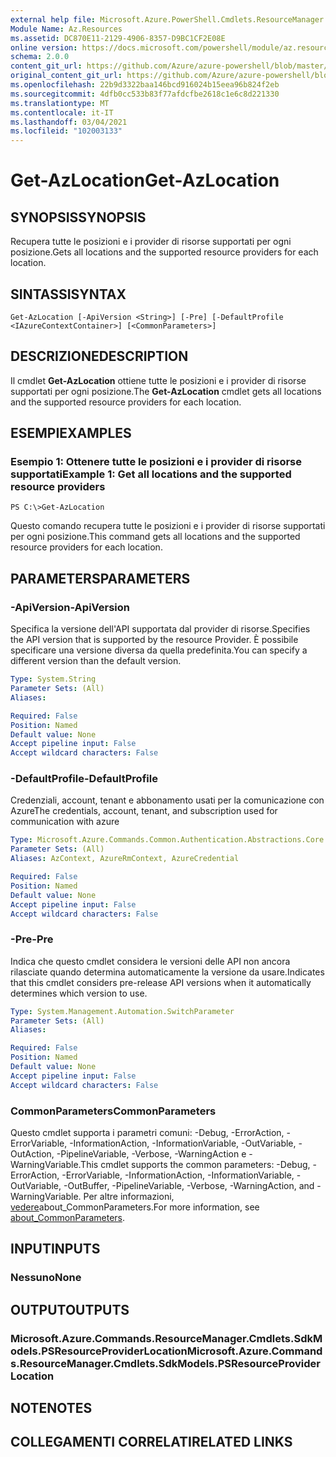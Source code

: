 ```yaml
---
external help file: Microsoft.Azure.PowerShell.Cmdlets.ResourceManager.dll-Help.xml
Module Name: Az.Resources
ms.assetid: DC870E11-2129-4906-8357-D9BC1CF2E08E
online version: https://docs.microsoft.com/powershell/module/az.resources/get-azlocation
schema: 2.0.0
content_git_url: https://github.com/Azure/azure-powershell/blob/master/src/Resources/Resources/help/Get-AzLocation.md
original_content_git_url: https://github.com/Azure/azure-powershell/blob/master/src/Resources/Resources/help/Get-AzLocation.md
ms.openlocfilehash: 22b9d3322baa146bcd916024b15eea96b824f2eb
ms.sourcegitcommit: 4dfb0cc533b83f77afdcfbe2618c1e6c8d221330
ms.translationtype: MT
ms.contentlocale: it-IT
ms.lasthandoff: 03/04/2021
ms.locfileid: "102003133"
---
```

# <span data-ttu-id="00123-101">Get-AzLocation</span><span class="sxs-lookup"><span data-stu-id="00123-101">Get-AzLocation</span></span>

## <span data-ttu-id="00123-102">SYNOPSIS</span><span class="sxs-lookup"><span data-stu-id="00123-102">SYNOPSIS</span></span>
<span data-ttu-id="00123-103">Recupera tutte le posizioni e i provider di risorse supportati per ogni posizione.</span><span class="sxs-lookup"><span data-stu-id="00123-103">Gets all locations and the supported resource providers for each location.</span></span>

## <span data-ttu-id="00123-104">SINTASSI</span><span class="sxs-lookup"><span data-stu-id="00123-104">SYNTAX</span></span>

```
Get-AzLocation [-ApiVersion <String>] [-Pre] [-DefaultProfile <IAzureContextContainer>] [<CommonParameters>]
```

## <span data-ttu-id="00123-105">DESCRIZIONE</span><span class="sxs-lookup"><span data-stu-id="00123-105">DESCRIPTION</span></span>
<span data-ttu-id="00123-106">Il cmdlet **Get-AzLocation** ottiene tutte le posizioni e i provider di risorse supportati per ogni posizione.</span><span class="sxs-lookup"><span data-stu-id="00123-106">The **Get-AzLocation** cmdlet gets all locations and the supported resource providers for each location.</span></span>

## <span data-ttu-id="00123-107">ESEMPI</span><span class="sxs-lookup"><span data-stu-id="00123-107">EXAMPLES</span></span>

### <span data-ttu-id="00123-108">Esempio 1: Ottenere tutte le posizioni e i provider di risorse supportati</span><span class="sxs-lookup"><span data-stu-id="00123-108">Example 1: Get all locations and the supported resource providers</span></span>
```
PS C:\>Get-AzLocation
```

<span data-ttu-id="00123-109">Questo comando recupera tutte le posizioni e i provider di risorse supportati per ogni posizione.</span><span class="sxs-lookup"><span data-stu-id="00123-109">This command gets all locations and the supported resource providers for each location.</span></span>

## <span data-ttu-id="00123-110">PARAMETERS</span><span class="sxs-lookup"><span data-stu-id="00123-110">PARAMETERS</span></span>

### <span data-ttu-id="00123-111">-ApiVersion</span><span class="sxs-lookup"><span data-stu-id="00123-111">-ApiVersion</span></span>
<span data-ttu-id="00123-112">Specifica la versione dell'API supportata dal provider di risorse.</span><span class="sxs-lookup"><span data-stu-id="00123-112">Specifies the API version that is supported by the resource Provider.</span></span>
<span data-ttu-id="00123-113">È possibile specificare una versione diversa da quella predefinita.</span><span class="sxs-lookup"><span data-stu-id="00123-113">You can specify a different version than the default version.</span></span>

```yaml
Type: System.String
Parameter Sets: (All)
Aliases:

Required: False
Position: Named
Default value: None
Accept pipeline input: False
Accept wildcard characters: False
```

### <span data-ttu-id="00123-114">-DefaultProfile</span><span class="sxs-lookup"><span data-stu-id="00123-114">-DefaultProfile</span></span>
<span data-ttu-id="00123-115">Credenziali, account, tenant e abbonamento usati per la comunicazione con Azure</span><span class="sxs-lookup"><span data-stu-id="00123-115">The credentials, account, tenant, and subscription used for communication with azure</span></span>

```yaml
Type: Microsoft.Azure.Commands.Common.Authentication.Abstractions.Core.IAzureContextContainer
Parameter Sets: (All)
Aliases: AzContext, AzureRmContext, AzureCredential

Required: False
Position: Named
Default value: None
Accept pipeline input: False
Accept wildcard characters: False
```

### <span data-ttu-id="00123-116">-Pre</span><span class="sxs-lookup"><span data-stu-id="00123-116">-Pre</span></span>
<span data-ttu-id="00123-117">Indica che questo cmdlet considera le versioni delle API non ancora rilasciate quando determina automaticamente la versione da usare.</span><span class="sxs-lookup"><span data-stu-id="00123-117">Indicates that this cmdlet considers pre-release API versions when it automatically determines which version to use.</span></span>

```yaml
Type: System.Management.Automation.SwitchParameter
Parameter Sets: (All)
Aliases:

Required: False
Position: Named
Default value: None
Accept pipeline input: False
Accept wildcard characters: False
```

### <span data-ttu-id="00123-118">CommonParameters</span><span class="sxs-lookup"><span data-stu-id="00123-118">CommonParameters</span></span>
<span data-ttu-id="00123-119">Questo cmdlet supporta i parametri comuni: -Debug, -ErrorAction, -ErrorVariable, -InformationAction, -InformationVariable, -OutVariable, -OutAction, -PipelineVariable, -Verbose, -WarningAction e -WarningVariable.</span><span class="sxs-lookup"><span data-stu-id="00123-119">This cmdlet supports the common parameters: -Debug, -ErrorAction, -ErrorVariable, -InformationAction, -InformationVariable, -OutVariable, -OutBuffer, -PipelineVariable, -Verbose, -WarningAction, and -WarningVariable.</span></span> <span data-ttu-id="00123-120">Per altre informazioni, [vedere](http://go.microsoft.com/fwlink/?LinkID=113216)about_CommonParameters.</span><span class="sxs-lookup"><span data-stu-id="00123-120">For more information, see [about_CommonParameters](http://go.microsoft.com/fwlink/?LinkID=113216).</span></span>

## <span data-ttu-id="00123-121">INPUT</span><span class="sxs-lookup"><span data-stu-id="00123-121">INPUTS</span></span>

### <span data-ttu-id="00123-122">Nessuno</span><span class="sxs-lookup"><span data-stu-id="00123-122">None</span></span>

## <span data-ttu-id="00123-123">OUTPUT</span><span class="sxs-lookup"><span data-stu-id="00123-123">OUTPUTS</span></span>

### <span data-ttu-id="00123-124">Microsoft.Azure.Commands.ResourceManager.Cmdlets.SdkModels.PSResourceProviderLocation</span><span class="sxs-lookup"><span data-stu-id="00123-124">Microsoft.Azure.Commands.ResourceManager.Cmdlets.SdkModels.PSResourceProviderLocation</span></span>

## <span data-ttu-id="00123-125">NOTE</span><span class="sxs-lookup"><span data-stu-id="00123-125">NOTES</span></span>

## <span data-ttu-id="00123-126">COLLEGAMENTI CORRELATI</span><span class="sxs-lookup"><span data-stu-id="00123-126">RELATED LINKS</span></span>
